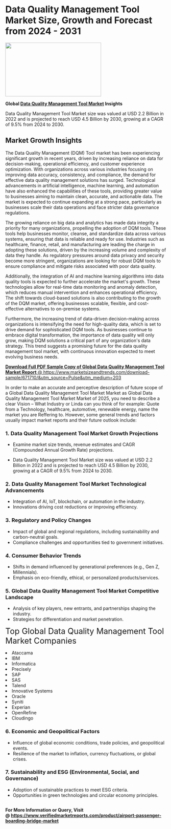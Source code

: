 <H1>Data Quality Management Tool Market Size, Growth and Forecast from 2024 - 2031</H1><img class="aligncenter size-medium wp-image-584254" src="https://thirdeyenews.in/wp-content/uploads/2024/09/Global-Market-Research-300x168.jpeg" alt="" width="300" height="168" /><p><strong>Global&nbsp;<a href="https://www.marketsizeandtrends.com/download-sample/671710/&amp;utm_source=Pulse&amp;utm_medium=203">Data Quality Management Tool Market</a> Insights</strong></p><p>Data Quality Management Tool Market size was valued at USD 2.2 Billion in 2022 and is projected to reach USD 4.5 Billion by 2030, growing at a CAGR of 9.5% from 2024 to 2030.</p><p><h2>Market Growth Insights</h2> <p>The Data Quality Management (DQM) Tool market has been experiencing significant growth in recent years, driven by increasing reliance on data for decision-making, operational efficiency, and customer experience optimization. With organizations across various industries focusing on improving data accuracy, consistency, and compliance, the demand for effective data quality management solutions has surged. Technological advancements in artificial intelligence, machine learning, and automation have also enhanced the capabilities of these tools, providing greater value to businesses aiming to maintain clean, accurate, and actionable data. The market is expected to continue expanding at a strong pace, particularly as businesses scale their data operations and face stricter data governance regulations.</p> <p><a href="#"></a></p> <p>The growing reliance on big data and analytics has made data integrity a priority for many organizations, propelling the adoption of DQM tools. These tools help businesses monitor, cleanse, and standardize data across various systems, ensuring that data is reliable and ready for use. Industries such as healthcare, finance, retail, and manufacturing are leading the charge in adopting these solutions, driven by the increasing volume and complexity of data they handle. As regulatory pressures around data privacy and security become more stringent, organizations are looking for robust DQM tools to ensure compliance and mitigate risks associated with poor data quality.</p> <p>Additionally, the integration of AI and machine learning algorithms into data quality tools is expected to further accelerate the market's growth. These technologies allow for real-time data monitoring and anomaly detection, which reduces manual intervention and enhances operational efficiency. The shift towards cloud-based solutions is also contributing to the growth of the DQM market, offering businesses scalable, flexible, and cost-effective alternatives to on-premise systems.</p> <p>Furthermore, the increasing trend of data-driven decision-making across organizations is intensifying the need for high-quality data, which is set to drive demand for sophisticated DQM tools. As businesses continue to embrace digital transformation, the importance of data quality will only grow, making DQM solutions a critical part of any organization's data strategy. This trend suggests a promising future for the data quality management tool market, with continuous innovation expected to meet evolving business needs.</p> <p><a href="#"></p><p><span class=""><strong>Download Full PDF Sample Copy of Global Data Quality Management Tool Market Report</strong> @ <a href="https://www.marketsizeandtrends.com/download-sample/671710/&amp;utm_source=Pulse&amp;utm_medium=203" target="_blank">https://www.marketsizeandtrends.com/download-sample/671710/&amp;utm_source=Pulse&amp;utm_medium=203</a></span></p><p>In order to make an accurate and perceptive description of future scope of a Global&nbsp;Data Quality Management Tool Market Market as Global&nbsp;Data Quality Management Tool Market Market of 2025, you need to describe a clear Vision &ndash; What Industry or Linda can you think of for example: Quote from a Technology, healthcare, automotive, renewable energy, name the market you are Reffering to. However, some general trends and factors usually impact market reports and their future outlook include:</p><h3>1.&nbsp;<strong>Data Quality Management Tool Market Growth Projections</strong></h3><ul><li>Examine market size trends, revenue estimates and CAGR (Compounded Annual Growth Rate) projections.</li><li><p>Data Quality Management Tool Market size was valued at USD 2.2 Billion in 2022 and is projected to reach USD 4.5 Billion by 2030, growing at a CAGR of 9.5% from 2024 to 2030.</p></li></ul><h3>2.&nbsp;<strong>Data Quality Management Tool Market Technological Advancements</strong></h3><ul><li>Integration of AI, IoT, blockchain, or automation in the industry.</li><li>Innovations driving cost reductions or improving efficiency.</li></ul><h3>3.&nbsp;<strong>Regulatory and Policy Changes</strong></h3><ul><li>Impact of global and regional regulations, including sustainability and carbon-neutral goals.</li><li>Compliance challenges and opportunities tied to government initiatives.</li></ul><h3>4.&nbsp;<strong>Consumer Behavior Trends</strong></h3><ul><li>Shifts in demand influenced by generational preferences (e.g., Gen Z, Millennials).</li><li>Emphasis on eco-friendly, ethical, or personalized products/services.</li></ul><h3>5.&nbsp;<strong>Global Data Quality Management Tool Market Competitive Landscape</strong></h3><ul><li>Analysis of key players, new entrants, and partnerships shaping the industry.</li><li>Strategies for differentiation and market penetration.</li></ul><p data-pm-slice="1 1 []"><span style="color: inherit; font-family: inherit; font-size: 25px;">Top Global Data Quality Management Tool Market Companies</span></p><div class="" data-test-id=""><p><li>Ataccama</li><li> IBM</li><li> Informatica</li><li> Precisely</li><li> SAP</li><li> SAS</li><li> Talend</li><li> Innovative Systems</li><li> Oracle</li><li> Syniti</li><li> Experian</li><li> OpenRefine</li><li> Cloudingo</li></p></div><h3>6.&nbsp;<strong>Economic and Geopolitical Factors</strong></h3><ul><li>Influence of global economic conditions, trade policies, and geopolitical events.</li><li>Resilience of the market to inflation, currency fluctuations, or global crises.</li></ul><h3>7.&nbsp;<strong>Sustainability and ESG (Environmental, Social, and Governance)</strong></h3><ul><li>Adoption of sustainable practices to meet ESG criteria.</li><li>Opportunities in green technologies and circular economy principles.</li></ul><h2><strong style="font-size: 14px;">For More Information or Query, Visit @&nbsp;</strong><a style="background-color: #ffffff; font-size: 14px;" href="https://www.marketsizeandtrends.com/report/data-quality-management-tool-market/" target="_blank">https://www.verifiedmarketreports.com/product/airport-passenger-boarding-bridge-market</a></h2>
